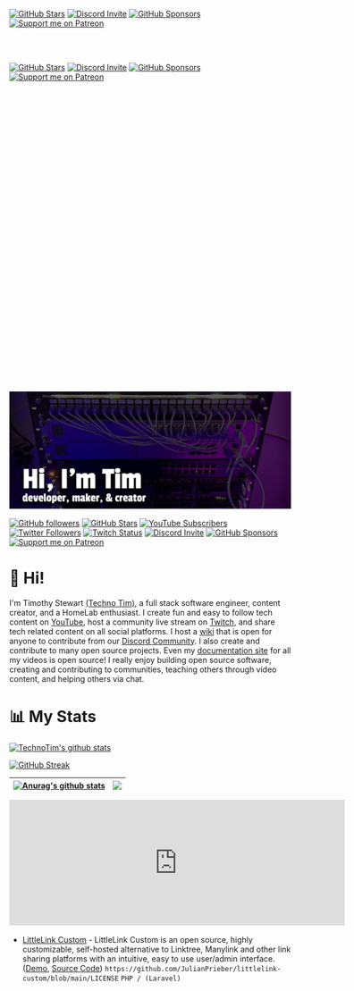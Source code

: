 [![GitHub Stars](https://img.shields.io/github/stars/julianprieber?logo=github&style=for-the-badge)](https://github.com/littlelink-custom)
[![Discord Invite](https://img.shields.io/discord/955765706111193118?color=4A55CC&label=Discord&logo=discord&style=for-the-badge)](https://discord.littlelink-custom.com)
[![GitHub Sponsors](https://img.shields.io/github/sponsors/JulianPrieber?color=BF4B8A&logo=githubsponsors&style=for-the-badge&label=Sponsor%20on%20Github)](https://github.com/sponsors/timothystewart6)
[![Support me on Patreon](https://img.shields.io/endpoint.svg?url=https%3A%2F%2Fshieldsio-patreon.vercel.app%2Fapi%3Fusername%3Djulianprieber%26type%3Dpatrons&style=for-the-badge)](https://patreon.com/julianprieber)

<br><br>

[![GitHub Stars](https://img.shields.io/github/stars/julianprieber?logo=github&style=flat&logo=appveyor)](https://github.com/littlelink-custom)
[![Discord Invite](https://img.shields.io/discord/955765706111193118?color=4A55CC&label=Discord&logo=discord&style=flat&logo=appveyor)](https://discord.littlelink-custom.com)
[![GitHub Sponsors](https://img.shields.io/github/sponsors/JulianPrieber?color=BF4B8A&logo=githubsponsors&style=flat&logo=appveyor=Sponsor%20on%20Github)](https://github.com/sponsors/timothystewart6)
[![Support me on Patreon](https://img.shields.io/endpoint.svg?url=https%3A%2F%2Fshieldsio-patreon.vercel.app%2Fapi%3Fusername%3Djulianprieber%26type%3Dpatrons&style=flat&logo=appveyor)](https://patreon.com/julianprieber)





<br><br><br><br><br><br><br><br><br><br><br><br><br><br><br><br><br><br><br><br><br><br><br><br><br><br><br><br><br><br><br>




![Hero image](https://raw.githubusercontent.com/timothystewart6/images/master/techno-timgithub-profile.jpg)

[![GitHub followers](https://img.shields.io/github/followers/timothystewart6?logo=GitHub&style=for-the-badge)](https://github.com/timothystewart6)
[![GitHub Stars](https://img.shields.io/github/stars/techno-tim?logo=github&style=for-the-badge)](https://github.com/techno-tim)
[![YouTube Subscribers](https://img.shields.io/youtube/channel/subscribers/UCOk-gHyjcWZNj3Br4oxwh0A?logo=youtube&logoColor=E05D44&style=for-the-badge&label=YouTube)](https://www.youtube.com/c/TechnoTimLive?sub_confirmation=1) 
[![Twitter Followers](https://img.shields.io/twitter/follow/technotimlive?color=0E7FC0&logo=twitter&style=for-the-badge&label=Twitter)](https://twitter.com/TechnoTimLive)
[![Twitch Status](https://img.shields.io/twitch/status/technotim?color=9147FF&logo=twitch&style=for-the-badge)](https://twitch.tv/technotim)
[![Discord Invite](https://img.shields.io/discord/677701098101932032?color=4A55CC&label=Discord&logo=discord&style=for-the-badge)](https://l.technotim.live/discord)
[![GitHub Sponsors](https://img.shields.io/github/sponsors/timothystewart6?color=BF4B8A&logo=githubsponsors&style=for-the-badge&label=Sponsor%20on%20Github)](https://github.com/sponsors/timothystewart6)
[![Support me on Patreon](https://img.shields.io/endpoint.svg?url=https%3A%2F%2Fshieldsio-patreon.vercel.app%2Fapi%3Fusername%3Dtechnotim%26type%3Dpatrons&style=for-the-badge)](https://patreon.com/technotim)

# 👋 Hi!

I'm Timothy Stewart [(Techno Tim)](https://technotim.live), a full stack software engineer, content creator, and a HomeLab enthusiast.   I create fun and easy to follow tech content on [YouTube](https://www.youtube.com/c/TechnoTimLive?sub_confirmation=1), host a community live stream on [Twitch](https://twitch.tv/technotim), and share tech related content on all social platforms.  I host a [wiki](https://wiki.technotim.live/) that is open for anyone to contribute from our [Discord Community](https://l.technotim.live/discord). I also create and contribute to many open source projects. Even my [documentation site](https://docs.technotim.live) for all my videos is open source! I really enjoy building open source software, creating and contributing to communities, teaching others through video content, and helping others via chat.

# 📊 My Stats

[![TechnoTim's github stats](https://github-readme-stats.vercel.app/api?username=julianprieber&show_icons=true&count_private=true&theme=radical&hide=stars)](https://github.com/timothystewart6)

[![GitHub Streak](https://github-readme-streak-stats.herokuapp.com/?user=julianprieber&theme=dark&count_private=true&theme=radical)](https://github.com/timothystewart6)

| <a href="https://github.com/anuraghazra/github-readme-stats"><img align="center" src="https://github-readme-stats.vercel.app/api?username=julianprieber&show_icons=true&include_all_commits=true&theme=buefy&hide_border=true" alt="Anurag's github stats" /></a> | <a href="https://github.com/anuraghazra/github-readme-stats"><img align="center" src="https://github-readme-stats.vercel.app/api/top-langs/?username=julianprieber&layout=compact&theme=buefy&hide_border=true" /></a> |
| ------------- | ------------- |


<iframe src="https://github.com/sponsors/JulianPrieber/card" title="Sponsor JulianPrieber" height="225" width="600" style="border: 0;"></iframe>





- [LittleLink Custom](https://littlelink-custom.com/) - LittleLink Custom is an open source, highly customizable,  self-hosted alternative to Linktree, Manylink and other link sharing platforms with an intuitive, easy to use user/admin interface. ([Demo](https://demo.littlelink-custom.com/), [Source Code](https://github.com/JulianPrieber/littlelink-custom)) `https://github.com/JulianPrieber/littlelink-custom/blob/main/LICENSE` `PHP / (Laravel)`
